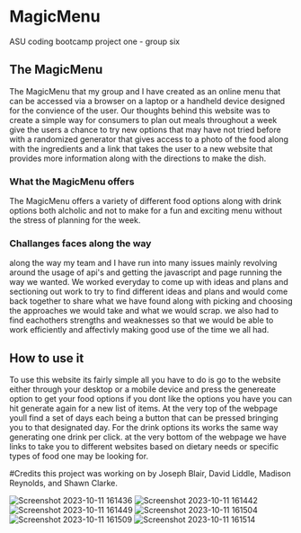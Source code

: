 # MagicMenu
ASU coding bootcamp project one - group six


## The MagicMenu
The MagicMenu that my group and I have created as an online menu that can be accessed via a browser on a laptop or a handheld device designed for the convience of the user. Our thoughts behind this website was to create a simple way for consumers to plan out meals throughout a week give the users a chance to try new options that may have not tried before with a randomized generator that gives access to a photo of the food along with the ingredients and a link that takes the user to a new website that provides more information along with the directions to make the dish.

### What the MagicMenu offers
The MagicMenu offers a variety of different food options along with drink options both alcholic and not to make for a fun and exciting menu without the stress of planning for the week.

### Challanges faces along the way
along the way my team and I have run into many issues mainly revolving around the usage of api's and getting the javascript and page running the way we wanted. We worked everyday to come up with ideas and plans and sectioning out work to try to find different ideas and plans and would come back together to share what we have found along with picking and choosing the approaches we would take and what we would scrap. we also had to find eachothers strengths and weaknesses so that we would be able to work efficiently and affectivly making good use of the time we all had.

## How to use it
To use this website its fairly simple all you have to do is go to the website either through your desktop or a mobile device and press the genereate option to get your food options if you dont like the options you have you can hit generate again for a new list of items. At the very top of the webpage youll find a set of days each being a button that can be pressed bringing you to that designated day. For the drink options its works the same way generating one drink per click. at the very bottom of the webpage we have links to take you to different websites based on dietary needs or specific types of food one may be looking for.

#Credits
this project was working on by Joseph Blair, David Liddle, Madison Reynolds, and Shawn Clarke.


![Screenshot 2023-10-11 161436](https://github.com/DaithiBrum/MagicMenu/assets/139307719/737095d1-c770-4de5-b2ef-9c12cb5f3adf)
![Screenshot 2023-10-11 161442](https://github.com/DaithiBrum/MagicMenu/assets/139307719/e149b14e-d4ea-4310-823b-cbf276018824)
![Screenshot 2023-10-11 161449](https://github.com/DaithiBrum/MagicMenu/assets/139307719/05cbe30c-f561-491e-8219-0d15c8f61784)
![Screenshot 2023-10-11 161504](https://github.com/DaithiBrum/MagicMenu/assets/139307719/a818cf98-0ae6-40d1-a50c-eef3a037771c)
![Screenshot 2023-10-11 161509](https://github.com/DaithiBrum/MagicMenu/assets/139307719/888a523c-0f50-450c-8986-9fab319f478a)
![Screenshot 2023-10-11 161514](https://github.com/DaithiBrum/MagicMenu/assets/139307719/66536cbc-c008-48d6-baa0-247ef2ade1e5)
